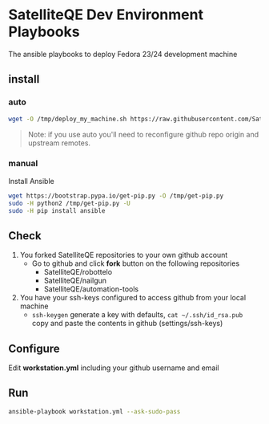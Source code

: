 SatelliteQE Dev Environment Playbooks
=====================================

The ansible playbooks to deploy Fedora 23/24 development machine

install
--------------

### auto

```bash
wget -O /tmp/deploy_my_machine.sh https://raw.githubusercontent.com/SatelliteQE/sat6helper/master/dev/playbooks/deploy_my_machine.sh && . /tmp/deploy_my_machine.sh

```

> Note: if you use auto you'll need to reconfigure github repo origin and upstream remotes.

### manual

Install Ansible

```bash
wget https://bootstrap.pypa.io/get-pip.py -O /tmp/get-pip.py
sudo -H python2 /tmp/get-pip.py -U
sudo -H pip install ansible
```

Check
------
1. You forked SatelliteQE repositories to your own github account
    * Go to github and click **fork** button on the following repositories
        * SatelliteQE/robottelo
        * SatelliteQE/nailgun
        * SatelliteQE/automation-tools
2. You have your ssh-keys configured to access github from your local machine
    * ```ssh-keygen```  generate a key with defaults, ```cat ~/.ssh/id_rsa.pub``` copy and paste the contents in github (settings/ssh-keys)

Configure
---------
Edit **workstation.yml** including your github username and email

Run
---

```bash
ansible-playbook workstation.yml --ask-sudo-pass
```
